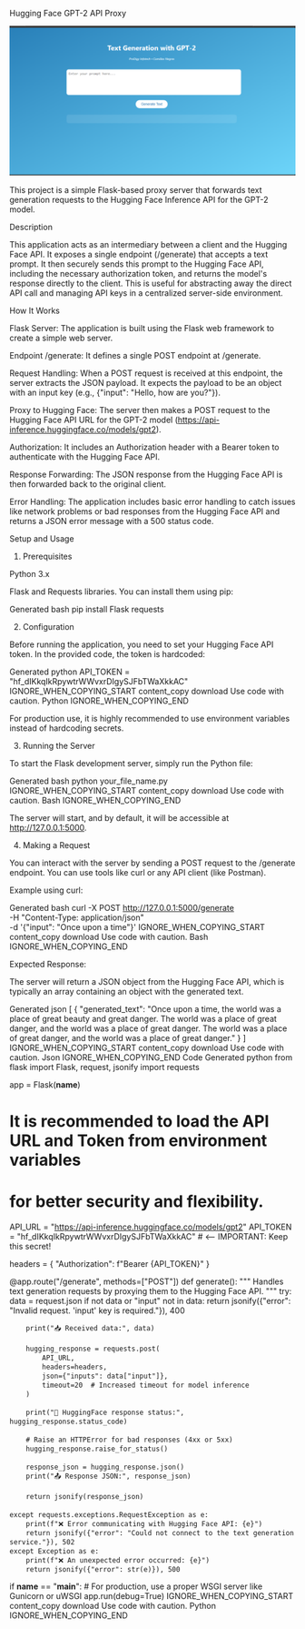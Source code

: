 

Hugging Face GPT-2 API Proxy

 ![image](https://github.com/princegajera1/PRODIGY_GA_01/blob/a70f5eff61415d2379b13156f3ae4e2c9014d0a0/Screenshot%202025-07-11%20091016.png)



This project is a simple Flask-based proxy server that forwards text generation requests to the Hugging Face Inference API for the GPT-2 model.

Description

This application acts as an intermediary between a client and the Hugging Face API. It exposes a single endpoint (/generate) that accepts a text prompt. It then securely sends this prompt to the Hugging Face API, including the necessary authorization token, and returns the model's response directly to the client. This is useful for abstracting away the direct API call and managing API keys in a centralized server-side environment.

How It Works

Flask Server: The application is built using the Flask web framework to create a simple web server.

Endpoint /generate: It defines a single POST endpoint at /generate.

Request Handling: When a POST request is received at this endpoint, the server extracts the JSON payload. It expects the payload to be an object with an input key (e.g., {"input": "Hello, how are you?"}).

Proxy to Hugging Face: The server then makes a POST request to the Hugging Face API URL for the GPT-2 model (https://api-inference.huggingface.co/models/gpt2).

Authorization: It includes an Authorization header with a Bearer token to authenticate with the Hugging Face API.

Response Forwarding: The JSON response from the Hugging Face API is then forwarded back to the original client.

Error Handling: The application includes basic error handling to catch issues like network problems or bad responses from the Hugging Face API and returns a JSON error message with a 500 status code.

Setup and Usage
1. Prerequisites

Python 3.x

Flask and Requests libraries. You can install them using pip:

Generated bash
pip install Flask requests

2. Configuration

Before running the application, you need to set your Hugging Face API token. In the provided code, the token is hardcoded:

Generated python
API_TOKEN = "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"
IGNORE_WHEN_COPYING_START
content_copy
download
Use code with caution.
Python
IGNORE_WHEN_COPYING_END

For production use, it is highly recommended to use environment variables instead of hardcoding secrets.

3. Running the Server

To start the Flask development server, simply run the Python file:

Generated bash
python your_file_name.py
IGNORE_WHEN_COPYING_START
content_copy
download
Use code with caution.
Bash
IGNORE_WHEN_COPYING_END

The server will start, and by default, it will be accessible at http://127.0.0.1:5000.

4. Making a Request

You can interact with the server by sending a POST request to the /generate endpoint. You can use tools like curl or any API client (like Postman).

Example using curl:

Generated bash
curl -X POST http://127.0.0.1:5000/generate \
-H "Content-Type: application/json" \
-d '{"input": "Once upon a time"}'
IGNORE_WHEN_COPYING_START
content_copy
download
Use code with caution.
Bash
IGNORE_WHEN_COPYING_END

Expected Response:

The server will return a JSON object from the Hugging Face API, which is typically an array containing an object with the generated text.

Generated json
[
    {
        "generated_text": "Once upon a time, the world was a place of great beauty and great danger. The world was a place of great danger, and the world was a place of great danger. The world was a place of great danger, and the world was a place of great danger."
    }
]
IGNORE_WHEN_COPYING_START
content_copy
download
Use code with caution.
Json
IGNORE_WHEN_COPYING_END
Code
Generated python
from flask import Flask, request, jsonify
import requests

app = Flask(__name__)

# It is recommended to load the API URL and Token from environment variables
# for better security and flexibility.
API_URL = "https://api-inference.huggingface.co/models/gpt2"
API_TOKEN = "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"  # <-- IMPORTANT: Keep this secret!

headers = {
    "Authorization": f"Bearer {API_TOKEN}"
}

@app.route("/generate", methods=["POST"])
def generate():
    """
    Handles text generation requests by proxying them to the Hugging Face API.
    """
    try:
        data = request.json
        if not data or "input" not in data:
            return jsonify({"error": "Invalid request. 'input' key is required."}), 400
            
        print("📥 Received data:", data)

        hugging_response = requests.post(
            API_URL,
            headers=headers,
            json={"inputs": data["input"]},
            timeout=20  # Increased timeout for model inference
        )
        
        print("📡 HuggingFace response status:", hugging_response.status_code)
        
        # Raise an HTTPError for bad responses (4xx or 5xx)
        hugging_response.raise_for_status()
        
        response_json = hugging_response.json()
        print("📤 Response JSON:", response_json)

        return jsonify(response_json)
        
    except requests.exceptions.RequestException as e:
        print(f"❌ Error communicating with Hugging Face API: {e}")
        return jsonify({"error": "Could not connect to the text generation service."}), 502
    except Exception as e:
        print(f"❌ An unexpected error occurred: {e}")
        return jsonify({"error": str(e)}), 500

if __name__ == "__main__":
    # For production, use a proper WSGI server like Gunicorn or uWSGI
    app.run(debug=True)
IGNORE_WHEN_COPYING_START
content_copy
download
Use code with caution.
Python
IGNORE_WHEN_COPYING_END
